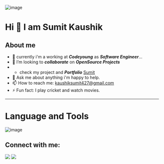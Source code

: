 ![image](https://thumbs.dreamstime.com/b/new-skills-knowledge-webinar-training-business-internet-technology-concept-new-skills-knowledge-webinar-training-business-internet-121274023.jpg)



   # Hi 👋 I am Sumit Kaushik
   About me
   ---


- 🔭 currently i'm a working at ***Codeyoung*** as ***Software Engineer***...
- 👯 I’m looking to ***collaborate*** on ***OpenSource Projects***
- *  check my project and ***Portfolio*** [Sumit](https://portfolio-kaushiksumit427-gmailcom.vercel.app/)
- 💬 Ask me about anything i'm happy to help.
- 📫 How to reach me: kaushiksumit427@gmail.com
- ⚡ Fun fact: I play cricket and watch movies.

---

# Language and Tools

![image](https://user-images.githubusercontent.com/82999542/132934744-131c1891-4a4f-4e88-a64a-36720ad7470b.png)

## Connect with me:
<p align="left">
<a href = "https://www.linkedin.com/in/sumit-kaushik-143b57230/" target="_blank"><img src="https://img.icons8.com/fluent/48/000000/linkedin.png"/></a>  <a href = "mailto:kaushiksumit427@gmail.com" target="_blank"><img src="https://img.icons8.com/color/48/000000/gmail-new.png"/></a>
</p>








